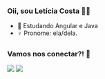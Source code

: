 ### Oii, sou Letícia Costa 👋🥰

- 🌱 Estudando Angular e Java
- ♀️ Pronome: ela/dela.
 
##

### Vamos nos conectar?! 🤝
<div> 
  <a href = "mailto:leeleticiac@gmail.com"><img src="https://img.shields.io/badge/-Gmail-%23333?style=for-the-badge&logo=gmail&logoColor=white" target="_blank"></a>
  <a href="https://www.linkedin.com/in/letícia-costa" target="_blank"><img src="https://img.shields.io/badge/-LinkedIn-%230077B5?style=for-the-badge&logo=linkedin&logoColor=white" target="_blank"></a> 
</div>
